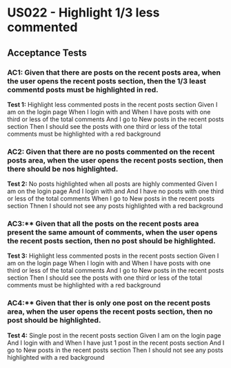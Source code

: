 # US022 -  Highlight 1/3 less commented

## Acceptance Tests

### AC1: Given that there are posts on the recent posts area, when the user opens the recent posts section, then the 1/3 least commentd posts must be highlighted in red.
**Test 1:** Highlight less commented posts in the recent posts section
	  Given I am on the login page
  	When I login with <username> and <password>
   	When I have posts with one third or less of the total comments
   	And I go to New posts in the recent posts section
   	Then I should see the posts with one third or less of the total comments must be highlighted with a red background

### AC2: Given that there are no posts commented on the recent posts area, when the user opens the recent posts section, then there should be nos highlighted.
**Test 2:** No posts highlighted when all posts are highly commented
   	Given I am on the login page
  	And I login with <username> and <password>
   	And I have no posts with one third or less of the total comments
   	When I go to New posts in the recent posts section
   	Thnen I should not see any posts highlighted with a red background

### AC3:** Given that all the posts on the recent posts area present the same amount of comments, when the user opens the recent posts section, then no post should be highlighted.
**Test 3:** Highlight less commented posts in the recent posts section
	  Given I am on the login page
  	When I login with <username> and <password>
   	When I have posts with one third or less of the total comments
   	And I go to New posts in the recent posts section
   	Then I should see the posts with one third or less of the total comments must be highlighted with a red background

### AC4:** Given that ther is only one post on the recent posts area, when the user opens the recent posts section, then no post should be highlighted.
**Test 4:** Single post in the recent posts section
   	Given I am on the login page
   	And I login with <username> and <password>
   	When I have just 1 post in the recent posts section
   	And I go to New posts in the recent posts section
   	Then I should not see any posts highlighted with a red background

 

 
   
  